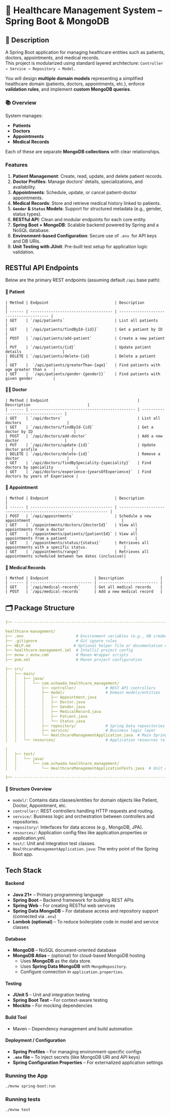 # 📜 Healthcare Management System – Spring Boot & MongoDB

## 📝 Description
A Spring Boot application for managing healthcare entities such as patients, doctors, appointments, and medical records.  
This project is modularized using standard layered architecture: `Controller → Service → Repository → Model`.

You will design **multiple domain models** representing a simplified healthcare domain (patients, doctors, appointments, 
etc.), enforce **validation rules**, and implement **custom MongoDB queries**.

### 📚  Overview

System manages:

* **Patients**
* **Doctors**
* **Appointments**
* **Medical Records**

Each of these are separate **MongoDB collections** with clear relationships.

### Features
1. **Patient Management**: Create, read, update, and delete patient records.
2. **Doctor Profiles**: Manage doctors' details, specializations, and availability.
3. **Appointments**: Schedule, update, or cancel patient-doctor appointments.
4. **Medical Records**: Store and retrieve medical history linked to patients.
5. **`Gender` & `Status` Models**: Support for structured metadata (e.g., gender, status types).
6. **RESTful API**: Clean and modular endpoints for each core entity.
7. **Spring Boot + MongoDB**: Scalable backend powered by Spring and a NoSQL database.
8. **Environment-based Configuration**: Secure use of `.env `for API keys and DB URIs.
9. **Unit Testing with JUnit**: Pre-built test setup for application logic validation.

## RESTful API Endpoints
Below are the primary REST endpoints (assuming default `/api` base path):

#### 👤 Patient
```
| Method | Endpoint                             | Description                             |
| ------ | ------------------------------------ | --------------------------------------- |
| GET    | `/api/patients`                      | List all patients                       |
| GET    | `/api/patients/findById-{id}}`       | Get a patient by ID                     |
| POST   | `/api/patients/add-patient`          | Create a new patient                    |
| PUT    | `/api/patients/{id}`                 | Update patient details                  |
| DELETE | `/api/patients/delete-{id}           | Delete a patient                        |
| GET    |  `/api/patients/greaterThan-{age}`   | Find patients with age greater than x   |
| GET    |  `/api/patients/gender-{gender}}`    | Find patients with given gender         |

```
#### 🧑‍⚕️ Doctor
```
| Method | Endpoint                                       | Description                         |
| ------ | ---------------------------------------------- | ----------------------------------- |
| GET    | `/api/doctors`                                 | List all doctors                    |
| GET    | `/api/doctors/findById-{id}`                   | Get a doctor by ID                  |
| POST   | `/api/doctors/add-doctor`                      | Add a new doctor                    |
| PUT    | `/api/doctors/update-{id}`                     | Update doctor profile               |
| DELETE | `/api/doctors/delete-{id}`                     | Remove a doctor                     |
| GET    | `/api/doctors/findBySpeciality-{speciality}`   | Find doctors by speciality          |
| GET    | `/api/doctors/experience-{yearsOfExperience}`  | Find doctors by years of Experience |

```
#### 📅 Appointment
``` 
| Method | Endpoint                             | Description                                                       |
| ------ | ------------------------------------ | ----------------------------------------------------------------- |
| POST   | `/api/appointments`                  | Schedule a new appointment                                        |
| GET    | `/appointments/doctors/{doctorId}`   | View all appointments from a doctor                               |
| GET    | `/appointments/patients/{patientId}` | View all appointments from a patient                              |
| GET    | `/appointments/status/{status}`      | Retrieves all appointments with a specific status.                |
| GET    | `/appointments/range}`               | Retrieves all appointments scheduled between two dates (inclusive)|

```

#### 📄 Medical Records
``` 
| Method | Endpoint                    | Description                |
| ------ | --------------------------- | -------------------------- |
| GET    | `/api/medical-records`      | Get all medical records    |
| POST   | `/api/medical-records`      | Add a new medical record   |
```
## 🗂️ Package Structure

```yaml
├── ---------------------------------------------------------------------------------------------- 

healthcare-management/
├── .env                       # Environment variables (e.g., DB credentials, API keys)
├── .gitignore                 # Git ignore rules
├── HELP.md                   # Optional helper file or documentation notes
├── healthcare-management.iml  # IntelliJ project config
├── mvnw / mvnw.cmd            # Maven Wrapper scripts
├── pom.xml                    # Maven project configuration

├── src/
│   ├── main/
│   │   ├── java/
│   │   │   └── com.ochwada.healthcare_management/
│   │   │       ├── controller/             # REST API controllers
│   │   │       ├── model/                  # Domain models/entities
│   │   │       │   ├── Appointment.java
│   │   │       │   ├── Doctor.java
│   │   │       │   ├── Gender.java
│   │   │       │   ├── MedicalRecord.java
│   │   │       │   ├── Patient.java
│   │   │       │   └── Status.java
│   │   │       ├── repository/             # Spring Data repositories
│   │   │       ├── service/                # Business logic layer
│   │   │       └── HealthcareManagementApplication.java  # Main Spring Boot application class
│   │   └── resources/                      # Application resources (e.g., application.properties, static files)

│
│   ├── test/
│   │   └── java/
│   │       └── com.ochwada.healthcare_management/
│   │           └── HealthcareManagementApplicationTests.java  # Unit and integration tests

├── ---------------------------------------------------------------------------------------------- 
```

#### 🧭 Structure Overview
- `model/`: Contains data classes/entities for domain objects like Patient, Doctor, Appointment, etc.
- `controller/`: REST controllers handling HTTP requests and routing.
- `service/`: Business logic and orchestration between controllers and repositories.
- `repository/`: Interfaces for data access (e.g., MongoDB, JPA).
- `resources/`: Application config files like application.properties or application.yml.
- `test/`: Unit and integration test classes.
- `HealthcareManagementApplication.java`: The entry point of the Spring Boot app.

## Tech Stack 
#### Backend
- **Java 21+** – Primary programming language 
- **Spring Boot** – Backend framework for building REST APIs 
- **Spring Web** – For creating RESTful web services 
- **Spring Data MongoDB** – For database access and repository support  (connected via `.env`)
- **Lombok (optional)** – To reduce boilerplate code in model and service classes

#### Database
- **MongoDB** – NoSQL document-oriented database 
- **MongoDB Atlas** – (optional) for cloud-based MongoDB hosting
  - Uses **MongoDB** as the data store. 
  - Uses **Spring Data MongoDB** with `MongoRepository`. 
  - Configure connection in `application.properties`.

#### Testing
- **JUnit 5** – Unit and integration testing 
- **Spring Boot Test** – For context-aware testing 
- **Mockito** – For mocking dependencies

#### Build Tool
- Maven – Dependency management and build automation

#### Deployment / Configuration
- **Spring Profiles** – For managing environment-specific configs 
- **`.env` file** – To inject secrets (like MongoDB URI and API keys)
- **Spring Configuration Properties** – For externalized application settings


### Running the App
```bash
./mvnw spring-boot:run
```

### Running tests
```bash
./mvnw test
```
